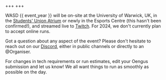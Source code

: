 +++
+++

WASD {{ event_year }} will be on-site at the University of Warwick, UK, in the <a target="_blank" href="https://goo.gl/maps/NqFXnJLw5Jzzumho6">Students' Union Atrium</a> or newly in the Esports Centre (this hasn't been confirmed!), and streamed live to [Twitch](/twitch). For 2024, we don't currently plan to accept online runs.

Got a question about any aspect of the event? Please don't hesitate to reach out on our [Discord](/discord), either in public channels or directly to an @Organiser.

For changes in tech requirements or run estimates, edit your Oengus submission and let us know! We all want things to run as smoothly as possible on the day.